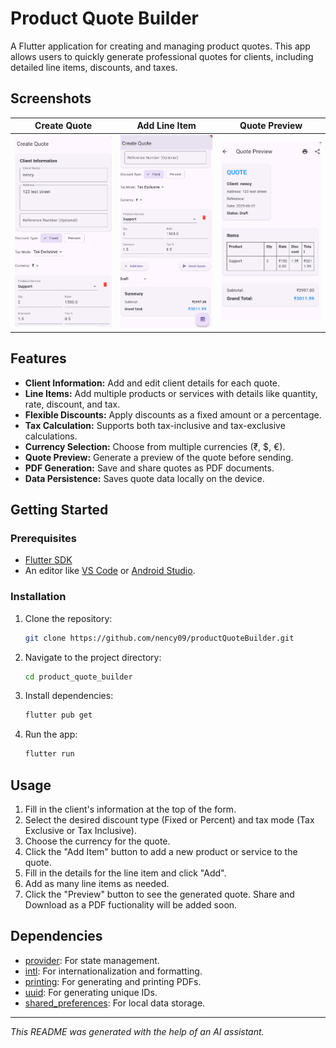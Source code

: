 # Product Quote Builder

A Flutter application for creating and managing product quotes. This app allows users to quickly generate professional quotes for clients, including detailed line items, discounts, and taxes.

## Screenshots

| Create Quote | Add Line Item | Quote Preview |
| :---: | :---: | :---: |
| ![Create Quote](1_ScreenShot/Screenshot_1.png) | ![Add Line Item](1_ScreenShot/Screenshot_2.png) | ![Quote Preview](1_ScreenShot/Screenshot_3.png) |


## Features

- **Client Information:** Add and edit client details for each quote.
- **Line Items:** Add multiple products or services with details like quantity, rate, discount, and tax.
- **Flexible Discounts:** Apply discounts as a fixed amount or a percentage.
- **Tax Calculation:** Supports both tax-inclusive and tax-exclusive calculations.
- **Currency Selection:** Choose from multiple currencies (₹, $, €).
- **Quote Preview:** Generate a preview of the quote before sending.
- **PDF Generation:** Save and share quotes as PDF documents.
- **Data Persistence:** Saves quote data locally on the device.

## Getting Started

### Prerequisites

- [Flutter SDK](https://flutter.dev/docs/get-started/install)
- An editor like [VS Code](https://code.visualstudio.com/) or [Android Studio](https://developer.android.com/studio).

### Installation

1.  Clone the repository:
    ```sh
    git clone https://github.com/nency09/productQuoteBuilder.git
    ```
2.  Navigate to the project directory:
    ```sh
    cd product_quote_builder
    ```
3.  Install dependencies:
    ```sh
    flutter pub get
    ```
4.  Run the app:
    ```sh
    flutter run
    ```

## Usage

1.  Fill in the client's information at the top of the form.
2.  Select the desired discount type (Fixed or Percent) and tax mode (Tax Exclusive or Tax Inclusive).
3.  Choose the currency for the quote.
4.  Click the "Add Item" button to add a new product or service to the quote.
5.  Fill in the details for the line item and click "Add".
6.  Add as many line items as needed.
7.  Click the "Preview" button to see the generated quote. Share and Download as a PDF fuctionality will be added soon.

## Dependencies

- [provider](https://pub.dev/packages/provider): For state management.
- [intl](https://pub.dev/packages/intl): For internationalization and formatting.
- [printing](https://pub.dev/packages/printing): For generating and printing PDFs.
- [uuid](https://pub.dev/packages/uuid): For generating unique IDs.
- [shared_preferences](https://pub.dev/packages/shared_preferences): For local data storage.

---
*This README was generated with the help of an AI assistant.*
